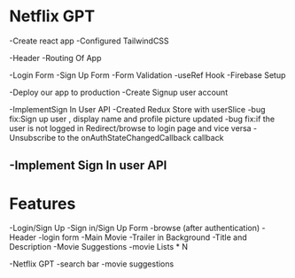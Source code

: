 # Netflix GPT

-Create react app
-Configured TailwindCSS

-Header
-Routing Of App

-Login Form
-Sign Up Form
-Form Validation
-useRef Hook
-Firebase Setup

-Deploy our app to production
-Create
Signup user account

-ImplementSign In User API
-Created Redux Store with userSlice
-bug fix:Sign up user , display name and profile picture updated
-bug fix:if the user is not logged in Redirect/browse to login page and vice versa
-Unsubscribe to the onAuthStateChangedCallback callback

## -Implement Sign In user API

# Features

-Login/Sign Up
-Sign in/Sign Up Form
-browse (after authentication)
-Header
-login form
-Main Movie
-Trailer in Background
-Title and Description
-Movie Suggestions
-movie Lists \* N

-Netflix GPT
-search bar
-movie suggestions
